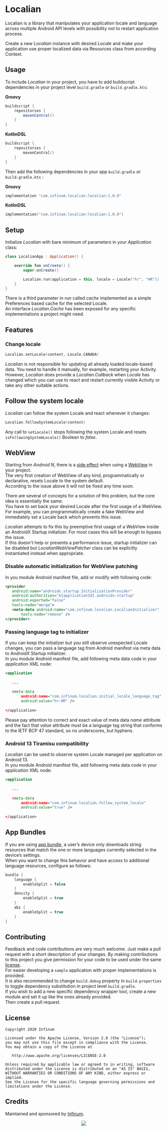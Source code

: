 # Localian

Localian is a library that manipulates your application locale and language across multiple Android API levels with possibility not to restart application process.

Create a new _Localian_ instance with desired _Locale_ and make your application use proper localized data via Resources class from according Context.

## Usage
To include _Localian_ in your project, you have to add buildscript dependencies in your project level `build.gradle` or `build.gradle.kts`:

**Groovy**
```groovy
buildscript {
    repositories {
        mavenCentral()
    }
}
```
**KotlinDSL**
```kotlin
buildscript {
    repositories {
        mavenCentral()
    }
}
```

Then add the following dependencies in your app `build.gradle` or `build.gradle.kts` :

**Groovy**
```groovy
implementation "com.infinum.localian:localian:1.0.9"
```
**KotlinDSL**
```kotlin
implementation("com.infinum.localian:localian:1.0.9")
```

## Setup

Initialize _Localian_ with bare minimum of parameters in your _Application_ class:

``` kotlin
class LocalianApp : Application() {

    override fun onCreate() {
        super.onCreate()

        Localian.run(application = this, locale = Locale("hr", "HR"))
    }
}
```
There is a third parameter in _run_ called _cache_ implemented as a simple Preferences based cache for the selected Locale.  
An interface _Localian.Cache_ has been exposed for any specific implementations a project might need.  

## Features

### Change locale

``` kotlin
Localian.setLocale(context, Locale.CANADA)
```

_Localian_ is not responsible for updating all already loaded locale-based data.
You need to handle it manually, for example, restarting your Activity.  
However, _Localian_ does provide a _Localian.Callback_ when _Locale_ has changed which you can use to react and restart currently visible Activity or take any other suitable actions.  

## Follow the system locale

_Localian_ can follow the system Locale and react whenever it changes:

 ``` kotlin
Localian.followSystemLocale(context)
 ```

Any call to `setLocale()` stops following the system Locale and resets `isFollowingSystemLocale()` Boolean to _false_. 

## WebView

Starting from *Android N*, there is a [side effect](https://issuetracker.google.com/issues/37113860) when using a [WebView](https://developer.android.com/reference/android/webkit/WebView) in your project.   
The very first creation of WebView of any kind, programmatically or declarative, resets Locale to the system default.  
According to the issue above it will not be fixed any time soon.  

There are several of concepts for a solution of this problem, but the core idea is essentially the same.  
You have to set back your desired Locale after the first usage of a WebView.  
For example, you can programmatically create a fake WebView and immediately set a Locale back which prevents this issue.  

_Localian_ attempts to fix this by preemptive first usage of a WebView inside an AndroidX Startup initializer. For most cases this will be enough to bypass the issue.  
If this doesn't help or presents a performance issue, startup initializer can be disabled but _LocalianWebViewPatcher_ class can be explicitly instantiated instead when appropriate.  

### Disable automatic initialization for WebView patching

In you module Android manifest file, add or modify with following code:
 ``` xml
<provider
    android:name="androidx.startup.InitializationProvider"
    android:authorities="${applicationId}.androidx-startup"
    android:exported="false"
    tools:node="merge">
    <meta-data android:name="com.infinum.localian.LocalianInitializer"
        tools:node="remove" />
</provider>
 ```

### Passing language tag to initializer

If you can keep the initializer but you still observe unexpected Locale changes, you can pass a language tag from Android manifest via meta data to AndroidX Startup initializer.  
In you module Android manifest file, add following meta data code in your _application_ XML node:
 ``` xml
<application
    
    ...
    
    <meta-data
        android:name="com.infinum.localian.initial_locale_language_tag"
        android:value="hr-HR" />
            
</application>
 ```
Please pay attention to correct and exact value of meta data _name_ attribute and the fact that _value_ attribute must be a language tag string that conforms to the IETF BCP 47 standard, so no underscores, but hyphens.

### Android 13 Tiramisu compatibility

_Localian_ can be used to observe system Locale managed per application on Android 13.   
In you module Android manifest file, add following meta data code in your _application_ XML node:
 ``` xml
<application
    
    ...
    
    <meta-data
        android:name="com.infinum.localian.follow_system_locale"
        android:value="true" />
            
</application>
 ```

## App Bundles

If you are using [app bundle](https://developer.android.com/guide/app-bundle), a user’s device only downloads string resources that match the one or more languages currently selected in the device’s settings.  
When you want to change this behavior and have access to additional language resources, configure as follows:
``` groovy
bundle {
    language {
        enableSplit = false
    }
    density {
        enableSplit = true
    }
    abi {
        enableSplit = true
    }
}
```

## Contributing

Feedback and code contributions are very much welcome. Just make a pull request with a short description of your changes. By making contributions to this project you give permission for your code to be used under the same [license](LICENSE).  
For easier developing a `sample` application with proper implementations is provided.  
It is also recommended to change `build.debug` property in `build.properties` to toggle dependency substitution in project level `build.gradle`.  
If you wish to add a new specific dependency wrapper tool, create a new module and set it up like the ones already provided.  
Then create a pull request.

## License

```
Copyright 2020 Infinum

Licensed under the Apache License, Version 2.0 (the "License");
you may not use this file except in compliance with the License.
You may obtain a copy of the License at

   http://www.apache.org/licenses/LICENSE-2.0

Unless required by applicable law or agreed to in writing, software
distributed under the License is distributed on an "AS IS" BASIS,
WITHOUT WARRANTIES OR CONDITIONS OF ANY KIND, either express or implied.
See the License for the specific language governing permissions and
limitations under the License.
```

## Credits
Maintained and sponsored by [Infinum](http://www.infinum.com).

<p align="center">
  <a href='https://infinum.com'>
    <picture>
        <source srcset="https://assets.infinum.com/brand/logo/static/white.svg" media="(prefers-color-scheme: dark)">
        <img src="https://assets.infinum.com/brand/logo/static/default.svg">
    </picture>
  </a>
</p>
